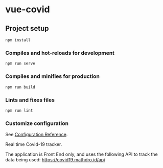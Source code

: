 # vue-covid

## Project setup
```
npm install
```

### Compiles and hot-reloads for development
```
npm run serve
```

### Compiles and minifies for production
```
npm run build
```

### Lints and fixes files
```
npm run lint
```

### Customize configuration
See [Configuration Reference](https://cli.vuejs.org/config/).

Real time Covid-19 tracker. 

The application is Front End only, and uses the following API to track the data being used:
https://covid19.mathdro.id/api 

